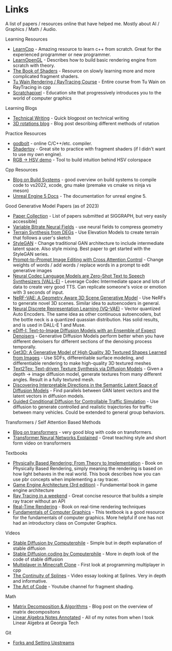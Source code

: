 # Links
A list of papers / resources online that have helped me. Mostly about AI / Graphics / Math / Audio.

Learning Resources 
- [LearnCpp](https://www.learncpp.com/) - Amazing resource to learn c++ from scratch. Great for the experienced programmer or new programmer.
- [LearnOpenGL](https://learnopengl.com/) - Describes how to build basic rendering engine from scratch with theory. 
- [The Book of Shaders](https://thebookofshaders.com/) - Resource on slowly learning more and more complicated fragment shaders.
- [Tu Wain Rendering / RayTracing Course](https://www.youtube.com/playlist?list=PLujxSBD-JXgnGmsn7gEyN28P1DnRZG7qi) - Entire course from Tu Wain on RayTracing in cpp
- [Scratchapixel](https://scratchapixel.com/) - Education site that progressively introduces you to the world of computer graphics

Learning Blogs
- [Technical Writing](https://css-tricks.com/technical-writing-for-developers/) - Quick blogpost on technical writing 
- [3D rotations blog](https://thenumb.at/Exponential-Rotations/) - Blog post describing different methods of rotation

Practice Resources
- [godbolt](https://godbolt.org/) - online C/C++/etc. compiler. 
- [Shadertoy](https://www.shadertoy.com/) - Great site to practice with fragment shaders (if I didn't want to use my own engine).
- [RGB -> HSV demo](https://math.hws.edu/graphicsbook/demos/c2/rgb-hsv.html) - Tool to build intuition behind HSV colorspace

Cpp Resources
- [Blog on Build Systems](https://julienjorge.medium.com/an-overview-of-build-systems-mostly-for-c-projects-ac9931494444) - good overview on build systems to compile code to vs2022, xcode, gnu make (premake vs cmake vs ninja vs meson)
- [Unreal Engine 5 Docs](https://docs.unrealengine.com/5.0/en-US/API/Runtime/Engine/Camera/UCameraComponent/) - The documentation for unreal engine 5.

Good Generative Model Papers (as of 2023)
- [Paper Collection](https://kesen.realtimerendering.com/) - List of papers submitted at SIGGRAPH, but very easily accessible]
- [Variable Bitrate Neural Fields](https://nv-tlabs.github.io/vqad/) - use neural fields to compress geometry
- [Terrain Synthesis from DEGs](https://faculty.cc.gatech.edu/~turk/my_papers/terrain_synth_tvcg.pdf) - Use Elevation Models to create terrain that follows a user's sketch
- [StyleGAN](https://github.com/NVlabs/stylegan) - Change traditional GAN architecture to include intermediate latent space. Also style mixing. Best paper to get started with the StyleGAN series. 
- [Prompt-to-Prompt Image Editing with Cross Attention Control](https://arxiv.org/abs/2208.01626) - Change weights of words / add words / replace words in a prompt to edit generative images
- [Neural Codec Language Models are Zero-Shot Text to Speech Synthesizers (VALL-E)](https://valle-demo.github.io/) - Leverage Codec Intermediate space and lots of data to create very good TTS. Can replicate someone's voice or emotion with 3 seconds of input.
- [NeRF-VAE: A Geometry Aware 3D Scene Generative Model](https://arxiv.org/abs/2104.00587) - Use NeRFs to generate novel 3D scenes. Similar idea to autoencoders in general. 
- [Neural Discrete Representation Learning (VQ-VAE)](https://arxiv.org/abs/1711.00937) - Vector quantized Auto Encoders. The same idea as other continuous autoencoders, but the bottle neck is a quantized quassian distribution. Has solid results, and is used in DALL-E 1 and Muse. 
- [eDiff-I: Text-to-Image Diffusion Models with an Ensemble of Expect Denoisers](https://arxiv.org/abs/2211.01324) - Generative Diffusion Models perform better when you have different denoisers for different sections of the denoising process temporally.
- [Get3D: A Generative Model of High Quality 3D Textured Shapes Learned from Images](https://nv-tlabs.github.io/GET3D/) - Use SDFs, differentiable surface modeling, and differentiable rendering to make high-quality 3D textured meshes
- [Text2Tex: Text-driven Texture Synthesis via Diffusion Models](https://arxiv.org/pdf/2303.11396.pdf) - Given a depth -> image diffusion model, generate textures from many different angles. Result in a fully textured mesh. 
- [Discovering Interpretable Directions in the Semantic Latent Space of Diffusion Models](https://arxiv.org/abs/2303.11073) - Find parallels between GAN latent vectors and the latent vectors in diffusion models. 
- [Guided Conditional Diffusion for Controllable Traffic Simulation](https://aiasd.github.io/ctg.github.io/) - Use diffusion to generate controlled and realistic trajectories for traffic between many vehicles. Could be extended to general group behaviors. 


Transformers / Self Attention Based Methods
- [Blog on transformers](https://peterbloem.nl/blog/transformers) - very good blog with code on transformers.
- [Transformer Neural Networks Explained](https://www.youtube.com/watch?v=TQQlZhbC5ps) - Great teaching style and short form video on transformers

Textbooks
- [Physically Based Rendering: From Theory to Implementation](https://www.pbr-book.org/) - Book on Physically Based Rendering, simply meaning the rendering is based on how light behaves in the real world. This book describes how you can use pbr concepts when implementing a ray tracer.
- [Game Engine Architecture (3rd edition)](https://www.gameenginebook.com/) - Fundamental book in game engine architecture
- [Ray Tracing in a weekend](https://raytracing.github.io/books/RayTracingInOneWeekend.html) - Great concise resource that builds a simple ray tracer without an API
- [Real-Time Rendering](https://www.realtimerendering.com/) - Book on real-time rendering techniques 
- [Fundamentals of Computer Graphics](https://learning.oreilly.com/library/view/fundamentals-of-computer/9781482229417/) - This textbook is a good resource for the fundamentals of computer graphics. More helpful if one has not had an introductory class on Computer Graphics.

Videos
- [Stable Diffusion by Computerphile](https://www.youtube.com/watch?v=1CIpzeNxIhU) - Simple but in depth explanation of stable diffusion
- [Stable Diffusion coding by Computerphile](https://www.youtube.com/watch?v=-lz30by8-sU) - More in depth look of the code of stable diffusion
- [Multiplayer in Minecraft Clone](https://www.youtube.com/watch?v=UAUdIQZKV88) - First look at programming multiplayer in cpp
- [The Continuity of Splines](https://www.youtube.com/watch?v=jvPPXbo87ds&t=3975s) - Video essay looking at Splines. Very in depth and informative.
- [The Art of Code](https://www.youtube.com/watch?v=pmS-F6RJhAk) - Youtube channel for fragment shading. 

Math
- [Matrix Decomposition & Algorithms](https://medium.com/mlearning-ai/matrix-decomposition-and-algorithms-675339d8f48a) - Blog post on the overview of matrix decompositons
- [Linear Algebra Notes Annotated](Resources/Linear%20Algebra%20Notes%20Annotated.pdf) - All of my notes from when I took Linear Algebra at Georgia Tech

Git 
- [Forks and Setting Upstreams](https://docs.github.com/en/get-started/quickstart/fork-a-repo)